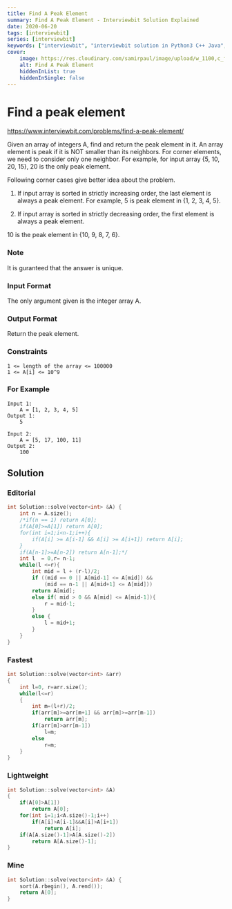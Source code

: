 ```yaml
---
title: Find A Peak Element
summary: Find A Peak Element - Interviewbit Solution Explained
date: 2020-06-20
tags: [interviewbit]
series: [interviewbit]
keywords: ["interviewbit", "interviewbit solution in Python3 C++ Java", "Find A Peak Element Solution Explained"]
cover:
    image: https://res.cloudinary.com/samirpaul/image/upload/w_1100,c_fit,co_rgb:FFFFFF,l_text:Arial_75_bold:Find A Peak Element - Solution Explained/problem-solving.webp
    alt: Find A Peak Element
    hiddenInList: true
    hiddenInSingle: false
---
```


# Find a peak element

https://www.interviewbit.com/problems/find-a-peak-element/

Given an array of integers A, find and return the peak element in it.
An array element is peak if it is NOT smaller than its neighbors. 
For corner elements, we need to consider only one neighbor. 
For example, for input array {5, 10, 20, 15}, 20 is the only peak element.

Following corner cases give better idea about the problem.

1. If input array is sorted in strictly increasing order, the last element is always a peak element. 
For example, 5 is peak element in {1, 2, 3, 4, 5}.

2. If input array is sorted in strictly decreasing order, the first element is always a peak element. 

10 is the peak element in {10, 9, 8, 7, 6}.

### Note

It is guranteed that the answer is unique.

### Input Format

The only argument given is the integer array A.

### Output Format

Return the peak element.

### Constraints
```
1 <= length of the array <= 100000
1 <= A[i] <= 10^9 
```
### For Example
```
Input 1:
    A = [1, 2, 3, 4, 5]
Output 1:
    5

Input 2:
    A = [5, 17, 100, 11]
Output 2:
    100
```
## Solution 
### Editorial
```cpp
int Solution::solve(vector<int> &A) {
    int n = A.size();
    /*if(n == 1) return A[0];
    if(A[0]>=A[1]) return A[0];
    for(int i=1;i<n-1;i++){
        if(A[i] >= A[i-1] && A[i] >= A[i+1]) return A[i];
    }
    if(A[n-1]>=A[n-2]) return A[n-1];*/
    int l  = 0,r= n-1;
    while(l <=r){
        int mid = l + (r-l)/2;
        if ((mid == 0 || A[mid-1] <= A[mid]) && 
            (mid == n-1 || A[mid+1] <= A[mid])) 
        return A[mid];
        else if( mid > 0 && A[mid] <= A[mid-1]){
            r = mid-1;
        }
        else {
            l = mid+1;
        }
    }
}
```
### Fastest
```cpp
int Solution::solve(vector<int> &arr)
{
    int l=0, r=arr.size();
    while(l<=r)
    {
        int m=(l+r)/2;
        if(arr[m]>=arr[m+1] && arr[m]>=arr[m-1])
            return arr[m];
        if(arr[m]>arr[m-1])
            l=m;
        else
            r=m;
    }
}
```

### Lightweight
```cpp
int Solution::solve(vector<int> &A) 
{
    if(A[0]>A[1])
        return A[0];
    for(int i=1;i<A.size()-1;i++)
        if(A[i]>A[i-1]&&A[i]>A[i+1])
            return A[i];
    if(A[A.size()-1]>A[A.size()-2])
        return A[A.size()-1];
}
```
### Mine
```cpp
int Solution::solve(vector<int> &A) {
    sort(A.rbegin(), A.rend());
    return A[0];
}
```

